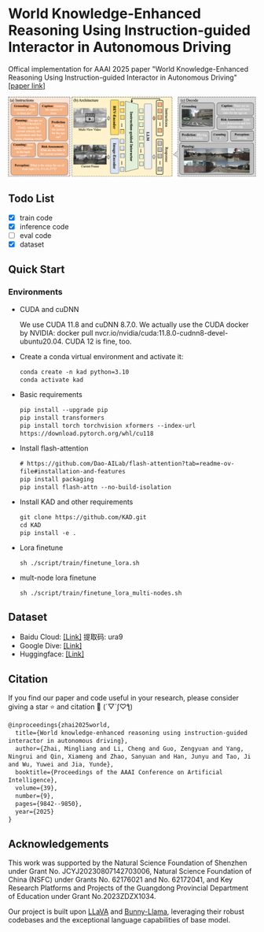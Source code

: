 # World Knowledge-Enhanced Reasoning Using Instruction-guided Interactor in Autonomous Driving

Offical implementation for AAAI 2025 paper "World Knowledge-Enhanced Reasoning Using Instruction-guided Interactor in Autonomous Driving" [[paper link]](https://arxiv.org/pdf/2412.06324)

![](./docs/images/zml-aaai-25.png) 

## Todo List
- [x] train code
- [x] inference code
- [ ] eval code
- [x] dataset

## Quick Start
### Environments
- CUDA and cuDNN

    We use CUDA 11.8 and cuDNN 8.7.0. We actually use the CUDA docker by NVIDIA: docker pull nvcr.io/nvidia/cuda:11.8.0-cudnn8-devel-ubuntu20.04. CUDA 12 is fine, too.

- Create a conda virtual environment and activate it:
    ```shell
    conda create -n kad python=3.10
    conda activate kad
    ```
- Basic requirements
    ```shell
    pip install --upgrade pip
    pip install transformers
    pip install torch torchvision xformers --index-url https://download.pytorch.org/whl/cu118
    ```
- Install flash-attention
  ```shell
  # https://github.com/Dao-AILab/flash-attention?tab=readme-ov-file#installation-and-features
  pip install packaging
  pip install flash-attn --no-build-isolation
  ```
- Install KAD and other requirements
  ```shell
  git clone https://github.com/KAD.git
  cd KAD
  pip install -e .
  ```
- Lora finetune
  ```shell
  sh ./script/train/finetune_lora.sh
  ```
- mult-node lora finetune
  ```shell
  sh ./script/train/finetune_lora_multi-nodes.sh
  ```

## Dataset
- Baidu Cloud: [[Link]](https://pan.baidu.com/s/1ie3kJaOLkNzwPIvjq0tH6A?pwd=ura9) 提取码: ura9
- Google Dive: [[Link]](https://drive.google.com/file/d/1oxGD4EDIGL_xX-jy9BAO9E_4nke_J2Wk/view?usp=sharing)
- Huggingface: [[Link]](https://huggingface.co/datasets/zmling/KAD_Datasets)

## Citation
If you find our paper and code useful in your research, please consider giving a star ⭐ and citation 📝 (´▽`ʃ♡ƪ)
```
@inproceedings{zhai2025world,
  title={World knowledge-enhanced reasoning using instruction-guided interactor in autonomous driving},
  author={Zhai, Mingliang and Li, Cheng and Guo, Zengyuan and Yang, Ningrui and Qin, Xiameng and Zhao, Sanyuan and Han, Junyu and Tao, Ji and Wu, Yuwei and Jia, Yunde},
  booktitle={Proceedings of the AAAI Conference on Artificial Intelligence},
  volume={39},
  number={9},
  pages={9842--9850},
  year={2025}
}
```


## Acknowledgements
This work was supported by the Natural Science Foundation of Shenzhen under Grant No. JCYJ20230807142703006, Natural Science Foundation of China (NSFC) under Grants No. 62176021 and No. 62172041, and Key Research Platforms and Projects of the Guangdong Provincial Department of Education under Grant No.2023ZDZX1034.

Our project is built upon [LLaVA](https://github.com/haotian-liu/LLaVA) and [Bunny-Llama](https://github.com/BAAI-DCAI/Bunny), leveraging their robust codebases and the exceptional language capabilities of base model.
